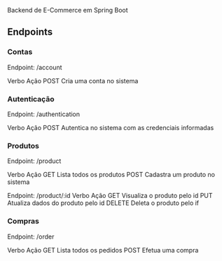 Backend de E-Commerce em Spring Boot

## Endpoints

### Contas
Endpoint: /account

Verbo  Ação
POST   Cria uma conta no sistema

### Autenticação
Endpoint: /authentication

Verbo  Ação
POST   Autentica no sistema com as credenciais informadas

### Produtos
Endpoint: /product

Verbo  Ação
GET    Lista todos os produtos
POST   Cadastra um produto no sistema

Endpoint: /product/:id
Verbo  Ação
GET    Visualiza o produto pelo id
PUT    Atualiza dados do produto pelo id
DELETE Deleta o produto pelo if

### Compras
Endpoint: /order

Verbo  Ação
GET    Lista todos os pedidos
POST   Efetua uma compra 

